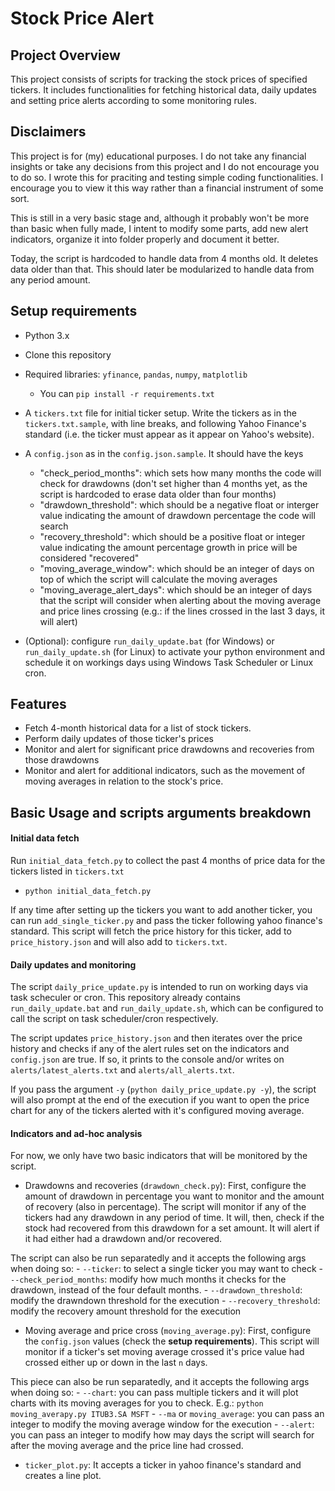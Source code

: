 # Stock Price Alert

## Project Overview
This project consists of scripts for tracking the stock prices of specified tickers. It includes functionalities for fetching historical data, daily updates and setting price alerts according to some monitoring rules.

## Disclaimers
This project is for (my) educational purposes. I do not take any financial insights or take any decisions from this project and I do not encourage you to do so. I wrote this for praciting and testing simple coding functionalities. I encourage you to view it this way rather than a financial instrument of some sort.

This is still in a very basic stage and, although it probably won't be more than basic when fully made, I intent to modify some parts, add new alert indicators, organize it into folder properly and document it better.

Today, the script is hardcoded to handle data from 4 months old. It deletes data older than that. This should later be modularized to handle data from any period amount.

## Setup requirements
- Python 3.x
- Clone this repository
- Required libraries: `yfinance`, `pandas`, `numpy`, `matplotlib`
    - You can `pip install -r requirements.txt`
- A `tickers.txt` file for initial ticker setup. Write the tickers as in the `tickers.txt.sample`, with line breaks, and following Yahoo Finance's standard (i.e. the ticker must appear as it appear on Yahoo's website).
- A `config.json` as in the `config.json.sample`. It should have the keys
    - "check_period_months": which sets how many months the code will check for drawdowns (don't set higher than 4 months yet, as the script is hardcoded to erase data older than four months)
    - "drawdown_threshold": which should be a negative float or interger value indicating the amount of drawdown percentage the code will search
    - "recovery_threshold": which should be a positive float or integer value  indicating the amount percentage growth in price will be considered "recovered"
    - "moving_average_window": which should be an integer of days on top of which the script will calculate the moving averages
    - "moving_average_alert_days": which should be an integer of days that the script will consider when alerting about the moving average and price lines crossing (e.g.: if the lines crossed in the last 3 days, it will alert)

- (Optional): configure `run_daily_update.bat` (for Windows) or `run_daily_update.sh` (for Linux) to activate your python environment and schedule it on workings days using Windows Task Scheduler or Linux cron.

## Features

- Fetch 4-month historical data for a list of stock tickers.
- Perform daily updates of those ticker's prices
- Monitor and alert for significant price drawdowns and recoveries from those drawdowns
- Monitor and alert for additional indicators, such as the movement of moving averages in relation to the stock's price.

## Basic Usage and scripts arguments breakdown

#### Initial data fetch

Run `initial_data_fetch.py` to collect the past 4 months of price data for the tickers listed in `tickers.txt`
- `python initial_data_fetch.py`

If any time after setting up the tickers you want to add another ticker, you can run `add_single_ticker.py` and pass the ticker following yahoo finance's standard. This script will fetch the price history for this ticker, add to `price_history.json` and will also add to `tickers.txt`.

#### Daily updates and monitoring

The script `daily_price_update.py` is intended to run on working days via task scheculer or cron. This repository already contains `run_daily_update.bat` and `run_daily_update.sh`, which can be configured to call the script on task scheduler/cron respectively.

The script updates `price_history.json` and then iterates over the price history and checks if any of the alert rules set on the indicators and `config.json` are true. If so, it prints to the console and/or writes on `alerts/latest_alerts.txt` and `alerts/all_alerts.txt`.

If you pass the argument `-y` (`python daily_price_update.py -y`), the script will also prompt at the end of the execution if you want to open the price chart for any of the tickers alerted with it's configured moving average.


#### Indicators and ad-hoc analysis

For now, we only have two basic indicators that will be monitored by the script.

- Drawdowns and recoveries (`drawdown_check.py`): First, configure the amount of drawdown in percentage you want to monitor and the amount of recovery (also in percentage). The script will monitor if any of the tickers had any drawdown in any period of time. It will, then, check if the stock had recovered from this drawdown for a set amount. It will alert if it had either had a drawdown and/or recovered.

The script can also be run separatedly and it accepts the following args when doing so:
    - `--ticker`: to select a single ticker you may want to check
    - `--check_period_months`: modify how much months it checks for the drawdown, instead of the four default months.
    - `--drawdown_threshold`: modify the drawndown threshold for the execution
    - `--recovery_threshold`: modify the recovery amount threshold for the execution

- Moving average and price cross (`moving_average.py`): First, configure the `config.json` values (check the **setup requirements**). This script will monitor if a ticker's set moving average crossed it's price value had crossed either up or down in the last `n` days.

This piece can also be run separatedly, and it accepts the following args when doing so:
    - `--chart`: you can pass multiple tickers and it will plot charts with its moving averages for you to check.
        E.g.: `python moving_averapy.py ITUB3.SA MSFT`
    - `--ma` or `moving_average`: you can pass an integer to modify the moving average window for the execution
    - `--alert`: you can pass an integer to modify how may days the script will search for after the moving average and the price line had crossed.


- `ticker_plot.py`: It accepts a ticker in yahoo finance's standard and creates a line plot.
